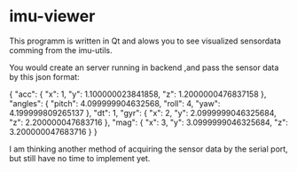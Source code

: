 # imu-viewer
This programm is written in Qt and alows you to see visualized sensordata comming from the imu-utils.

You would create an server running in backend ,and pass the sensor data by this json format:

{
    "acc": {
        "x": 1, 
        "y": 1.100000023841858, 
        "z": 1.2000000476837158
    }, 
    "angles": {
        "pitch": 4.099999904632568, 
        "roll": 4, 
        "yaw": 4.199999809265137
    }, 
    "dt": 1, 
    "gyr": {
        "x": 2, 
        "y": 2.0999999046325684, 
        "z": 2.200000047683716
    }, 
    "mag": {
        "x": 3, 
        "y": 3.0999999046325684, 
        "z": 3.200000047683716
    }
}

I am thinking another method of acquiring the sensor data by the serial port,
but still have no time to implement yet.
